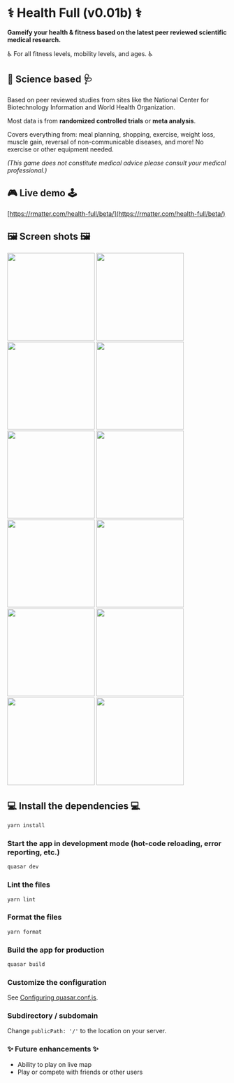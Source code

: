 # ⚕️ Health Full (v0.01b) ⚕️

**Gameify your health & fitness based on the latest peer reviewed scientific medical research.**

♿ For all fitness levels, mobility levels, and ages. ♿

## 🔬 Science based 🩺

Based on peer reviewed studies from sites like the National Center for Biotechnology Information and World Health Organization.

Most data is from **randomized controlled trials** or **meta analysis**.

Covers everything from: meal planning, shopping, exercise, weight loss, muscle gain, reversal of non-communicable diseases, and more!
No exercise or other equipment needed.

_(This game does not constitute medical advice please consult your medical professional.)_

## 🎮 Live demo 🕹️

[https://rmatter.com/health-full/beta/](https://rmatter.com/health-full/beta/)

## 🖼️ Screen shots 🖼️

<span>
<img src="https://user-images.githubusercontent.com/87285224/232884122-2b9a4733-0dab-4436-82d3-4999aeba6f5e.png" width="200">
<img src="https://user-images.githubusercontent.com/87285224/232885716-39e8681e-4cdc-48f7-bf7d-26fb138b784a.png" width="200">
<img src="https://user-images.githubusercontent.com/87285224/232885895-642dd067-fb5f-464a-98dd-639d385c87d0.png" width="200">
<img src="https://user-images.githubusercontent.com/87285224/232886991-b36fcafc-3a6b-4de8-bd3f-308a8099fa9c.png" width="200">
<img src="https://user-images.githubusercontent.com/87285224/232890169-4da15250-5846-49cc-b1aa-7ba2b059a4a0.png" width="200">
<img src="https://user-images.githubusercontent.com/87285224/232890520-4d907d15-1571-44b5-9ba3-545ac4b69c6a.png" width="200">
<img src="https://user-images.githubusercontent.com/87285224/232884625-f01a9118-3927-49c3-b211-62b12e9f2167.png" width="200">
<img src="https://user-images.githubusercontent.com/87285224/232884912-f4a6d8a6-b055-47ef-8173-d1c5e4f7fee4.png" width="200">
<img src="https://user-images.githubusercontent.com/87285224/232891196-e861d797-1fa7-4c5c-8814-0b197c0d11ae.png" width="200">
<img src="https://user-images.githubusercontent.com/87285224/232887221-4dd42422-f770-4978-89a1-9f2881bbf188.png" width="200">
<img src="https://user-images.githubusercontent.com/87285224/232891650-47c3040e-2f61-4107-9d54-61b3456e5be4.png" width="200">

<img src="https://user-images.githubusercontent.com/87285224/232885080-f5aedf3d-1d58-43c4-b991-025a955151b7.png" width="200">
</span>

## 💻 Install the dependencies 💻

```bash
yarn install
```

### Start the app in development mode (hot-code reloading, error reporting, etc.)

```bash
quasar dev
```

### Lint the files

```bash
yarn lint
```

### Format the files

```bash
yarn format
```

### Build the app for production

```bash
quasar build
```

### Customize the configuration

See [Configuring quasar.conf.js](https://quasar.dev/quasar-cli/quasar-conf-js).

### Subdirectory / subdomain

Change `publicPath: '/'` to the location on your server.

### ✨ Future enhancements ✨

- Ability to play on live map
- Play or compete with friends or other users
